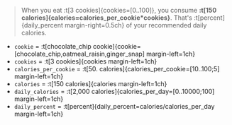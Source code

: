 > When you eat :t[3 cookies]{cookies=[0..100]}, you consume **:t[150 calories]{calories=calories_per_cookie*cookies}**. That's :t[percent]{daily_percent margin-right=0.5ch} of your recommended daily calories.

- `cookie` = :t[chocolate_chip cookie]{cookie=[chocolate_chip,oatmeal_raisin,ginger_snap] margin-left=1ch}
- `cookies` = :t[3 cookies]{cookies margin-left=1ch}
- `calories_per_cookie` =  :t[50. calories]{calories_per_cookie=[10..100;5] margin-left=1ch} 
- `calories` = :t[150 calories]{calories margin-left=1ch}
- `daily_calories` = :t[2,000 calories]{calories_per_day=[0..10000;100] margin-left=1ch}
- `daily_percent` = :t[percent]{daily_percent=calories/calories_per_day margin-left=1ch}
